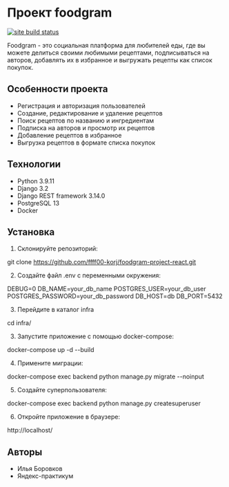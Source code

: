# Проект foodgram
[![site build status](https://github.com/ffff00-korj/foodgram-project-react/actions/workflows/main.yml/badge.svg)](https://corgxes-gram.ru)


Foodgram - это социальная платформа для любителей еды, где вы можете делиться своими любимыми рецептами, подписываться на авторов, добавлять их в избранное и выгружать рецепты как список покупок.


## Особенности проекта

- Регистрация и авторизация пользователей
- Создание, редактирование и удаление рецептов
- Поиск рецептов по названию и ингредиентам
- Подписка на авторов и просмотр их рецептов
- Добавление рецептов в избранное
- Выгрузка рецептов в формате списка покупок

## Технологии

- Python 3.9.11
- Django 3.2
- Django REST framework 3.14.0
- PostgreSQL 13
- Docker

## Установка

1. Склонируйте репозиторий:


git clone https://github.com/ffff00-korj/foodgram-project-react.git


2. Создайте файл .env с переменными окружения:


DEBUG=0
DB_NAME=your_db_name
POSTGRES_USER=your_db_user
POSTGRES_PASSWORD=your_db_password
DB_HOST=db
DB_PORT=5432


3. Перейдите в каталог infra


cd infra/


3. Запустите приложение с помощью docker-compose:


docker-compose up -d --build


4. Примените миграции:


docker-compose exec backend python manage.py migrate --noinput


5. Создайте суперпользователя:


docker-compose exec backend python manage.py createsuperuser


6. Откройте приложение в браузере:


http://localhost/


## Авторы

- Илья Боровков
- Яндекс-практикум

